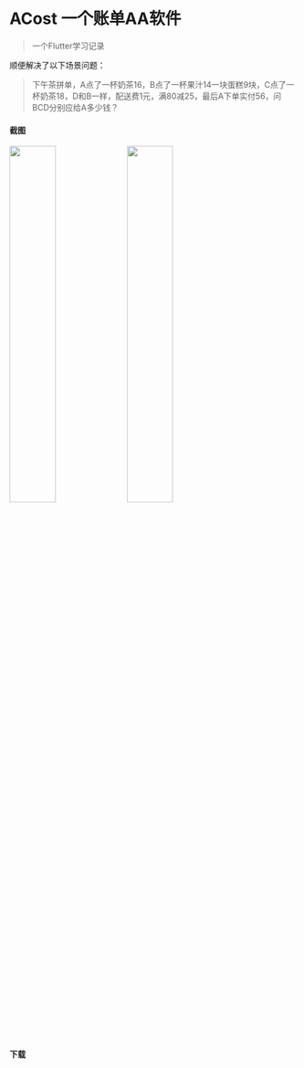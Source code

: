 # ACost 一个账单AA软件
>一个Flutter学习记录

顺便解决了以下场景问题：
>下午茶拼单，A点了一杯奶茶16，B点了一杯果汁14一块蛋糕9块，C点了一杯奶茶18，D和B一样，配送费1元，满80减25，最后A下单实付56，问BCD分别应给A多少钱？

#### 截图
<img src="https://raw.githubusercontent.com/JokerLying/PicBed/master/img/2020051922042.png" width="40%" /> <img src="https://raw.githubusercontent.com/JokerLying/PicBed/master/img/20200519220443.png" width="40%" />

#### 下载
<a href="https://apps.apple.com/us/app/acost/id1513205221?mt=8" style="display:inline-block;overflow:hidden;background:url(https://linkmaker.itunes.apple.com/zh-cn/badge-lrg.svg?releaseDate=2020-05-14&kind=iossoftware&bubble=ios_apps) no-repeat;width:135px;height:40px;"></a>
